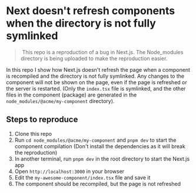 # Next doesn't refresh components when the directory is not fully symlinked

> This repo is a reproduction of a bug in Next.js. The Node_modules directory is being uploaded to make the reproduction easier.

In this repo I show how Next.js doesn't refresh the page when a component is recompiled and the directory is not fully symlinked. Any changes to the component will not be shown on the page, even if the page is refreshed or the server is restarted. (Only the `index.tsx` file is symlinked, and the other files in the component (package) are generated in the `node_modules/@acme/my-component` directory).

## Steps to reproduce

1. Clone this repo
2. Run `cd node_modules/@acme/my-component` and `pnpm dev` to start the component compilation (Don't install the dependencies as it will break the reproduction)
3. In another terminal, run `pnpm dev` in the root directory to start the Next.js app
4. Open `http://localhost:3000` in your browser
5. Edit the `my-awesome-component/index.tsx` file and save it
6. The component should be recompiled, but the page is not refreshed
